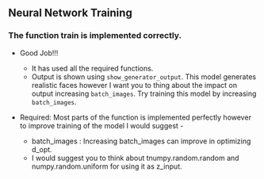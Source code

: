 ## Neural Network Training   
### The function train is implemented correctly.

* Good Job!!!
  * It has used all the required functions.
  * Output is shown using `show_generator_output`.
    This model generates realistic faces however I want you to thing about the impact on output increasing `batch_images`. Try training this model by increasing `batch_images`.

* Required: Most parts of the function is implemented perfectly however to improve training of the model I would suggest -
    * batch_images : Increasing batch_images can improve in optimizing d_opt.
    * I would suggest you to think about tnumpy.random.random and numpy.random.uniform for using it as z_input.    
